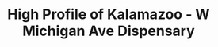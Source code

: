 ---
title: "High Profile of Kalamazoo - W Michigan Ave Dispensary"
url: /kalamazoo/high-profile-of-kalamazoo-w-michigan-ave-dispensary/
shop: cannabis
---